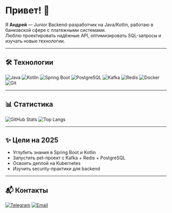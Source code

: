 # Привет! 👋

Я **Андрей** — Junior Backend-разработчик на Java/Kotlin, работаю в банковской сфере с платежными системами.  
Люблю проектировать надёжные API, оптимизировать SQL-запросы и изучать новые технологии.

---

## 🛠️ Технологии
![Java](https://img.shields.io/badge/Java-17-orange?logo=openjdk)
![Kotlin](https://img.shields.io/badge/Kotlin-1.9-blueviolet?logo=kotlin)
![Spring Boot](https://img.shields.io/badge/Spring_Boot-3.4-brightgreen?logo=springboot)
![PostgreSQL](https://img.shields.io/badge/PostgreSQL-15-blue?logo=postgresql)
![Kafka](https://img.shields.io/badge/Kafka-black?logo=apachekafka)
![Redis](https://img.shields.io/badge/Redis-red?logo=redis)
![Docker](https://img.shields.io/badge/Docker-blue?logo=docker)
![Git](https://img.shields.io/badge/Git-F05032?logo=git)

---

## 📊 Статистика
![GitHub Stats](https://github-readme-stats.vercel.app/api?username=ВАШ_ЛОГИН&show_icons=true&theme=tokyonight)
![Top Langs](https://github-readme-stats.vercel.app/api/top-langs/?username=ВАШ_ЛОГИН&layout=compact&theme=tokyonight)

---

## ✨ Цели на 2025
- Углубить знания в Spring Boot и Kotlin
- Запустить pet-проект с Kafka + Redis + PostgreSQL
- Освоить деплой на Kubernetes
- Изучить security-практики для backend

---

## 📬 Контакты
[![Telegram](https://img.shields.io/badge/Telegram-2CA5E0?logo=telegram)](https://t.me/Galeofan1)
[![Email](https://img.shields.io/badge/Email-D14836?logo=gmail)](mailto:20Andrew12@mail.ru)
